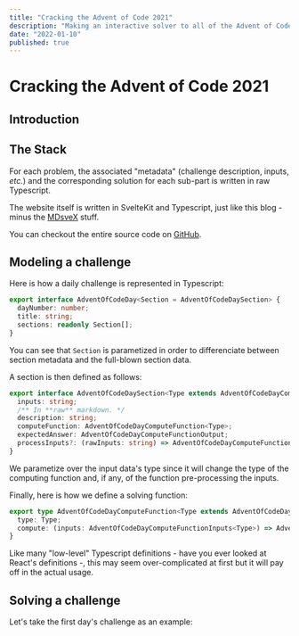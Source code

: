```yaml
---
title: "Cracking the Advent of Code 2021"
description: "Making an interactive solver to all of the Advent of Code 2021's challenges with Typescript and Svelte(Kit)."
date: "2022-01-10"
published: true
---
```


# Cracking the Advent of Code 2021

## Introduction

## The Stack

For each problem, the associated "metadata" (challenge description, inputs, *etc.*) and the corresponding solution for each sub-part is written in raw Typescript.

The website itself is written in SvelteKit and Typescript, just like this blog - minus the [MDsveX](https://github.com/pngwn/MDsveX) stuff.

You can checkout the entire source code on [GitHub](https://github.com/pierreyoda/advent-2021-svelte).

## Modeling a challenge

Here is how a daily challenge is represented in Typescript:

```typescript
export interface AdventOfCodeDay<Section = AdventOfCodeDaySection> {
  dayNumber: number;
  title: string;
  sections: readonly Section[];
}
```

You can see that `Section` is parametized in order to differenciate between section metadata and the full-blown section data.

A section is then defined as follows:

```typescript
export interface AdventOfCodeDaySection<Type extends AdventOfCodeDayComputeFunctionType = AdventOfCodeDayComputeFunctionType> {
  inputs: string;
  /** In **raw** markdown. */
  description: string;
  computeFunction: AdventOfCodeDayComputeFunction<Type>;
  expectedAnswer: AdventOfCodeDayComputeFunctionOutput;
  processInputs?: (rawInputs: string) => AdventOfCodeDayComputeFunctionInputs<Type>,
}
```

We parametize over the input data's type since it will change the type of the computing function and, if any, of the function pre-processing the inputs.

Finally, here is how we define a solving function:

```typescript
export type AdventOfCodeDayComputeFunction<Type extends AdventOfCodeDayComputeFunctionType = AdventOfCodeDayComputeFunctionType> = {
  type: Type;
  compute: (inputs: AdventOfCodeDayComputeFunctionInputs<Type>) => AdventOfCodeDayComputeFunctionOutput;
}
```

Like many "low-level" Typescript definitions - have you ever looked at React's definitions -, this may seem over-complicated at first but it will pay off in the actual usage.

## Solving a challenge

Let's take the first day's challenge as an example:

```typescript
```
